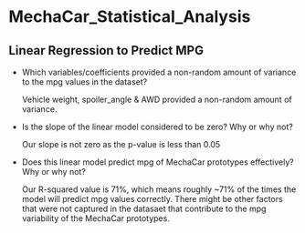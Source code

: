 # MechaCar_Statistical_Analysis

## Linear Regression to Predict MPG

- Which variables/coefficients provided a non-random amount of variance to the mpg values in the dataset?

    Vehicle weight, spoiler_angle & AWD provided a non-random amount of variance. 

- Is the slope of the linear model considered to be zero? Why or why not?

   Our slope is not zero as the p-value is less than 0.05
   
- Does this linear model predict mpg of MechaCar prototypes effectively? Why or why not?

    Our R-squared value is 71%, which means roughly ~71% of the times the model will predict mpg values correctly. There might be other factors that were not captured in the           datasaet that contribute to the mpg variability of the MechaCar prototypes.
